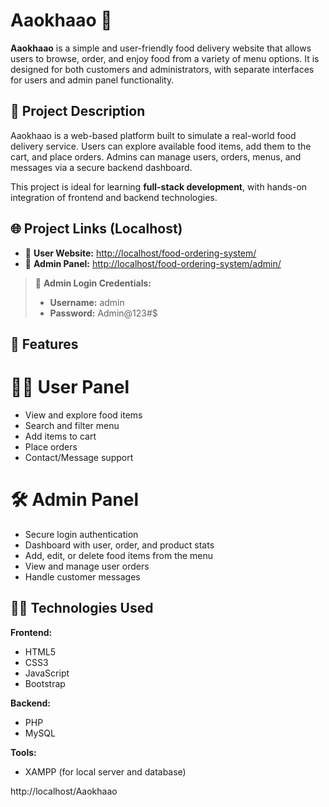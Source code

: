 # Aaokhaao 🍔

**Aaokhaao** is a simple and user-friendly food delivery website that allows users to browse, order, and enjoy food from a variety of menu options. It is designed for both customers and administrators, with separate interfaces for users and admin panel functionality.

## 🧾 Project Description

Aaokhaao is a web-based platform built to simulate a real-world food delivery service. Users can explore available food items, add them to the cart, and place orders. Admins can manage users, orders, menus, and messages via a secure backend dashboard.

This project is ideal for learning **full-stack development**, with hands-on integration of frontend and backend technologies.


## 🌐 Project Links (Localhost)

- 🔗 **User Website:** [http://localhost/food-ordering-system/](http://localhost/food-ordering-system/)
- 🔐 **Admin Panel:** [http://localhost/food-ordering-system/admin/](http://localhost/food-ordering-system/admin/)

> 💼 **Admin Login Credentials:**
> - **Username:** admin  
> - **Password:** Admin@123#$



## 🌟 Features

# 👨‍🍳 User Panel
- View and explore food items
- Search and filter menu
- Add items to cart
- Place orders
- Contact/Message support

# 🛠 Admin Panel
- Secure login authentication
- Dashboard with user, order, and product stats
- Add, edit, or delete food items from the menu
- View and manage user orders
- Handle customer messages

## 🧑‍💻 Technologies Used

**Frontend:**
- HTML5
- CSS3
- JavaScript
- Bootstrap

**Backend:**
- PHP
- MySQL

**Tools:**
- XAMPP (for local server and database)


http://localhost/Aaokhaao




